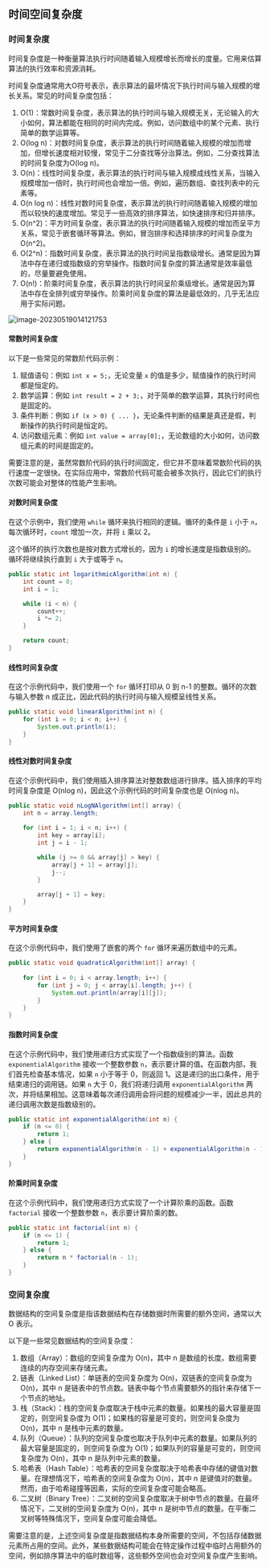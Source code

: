 ## 时间空间复杂度

### 时间复杂度

时间复杂度是一种衡量算法执行时间随着输入规模增长而增长的度量。它用来估算算法的执行效率和资源消耗。

时间复杂度通常用大O符号表示，表示算法的最坏情况下执行时间与输入规模的增长关系。常见的时间复杂度包括：

1. O(1)：常数时间复杂度，表示算法的执行时间与输入规模无关，无论输入的大小如何，算法都能在相同的时间内完成。例如，访问数组中的某个元素、执行简单的数学运算等。
2. O(log n)：对数时间复杂度，表示算法的执行时间随着输入规模的增加而增加，但增长速度相对较慢，常见于二分查找等分治算法。例如，二分查找算法的时间复杂度为O(log n)。
3. O(n)：线性时间复杂度，表示算法的执行时间与输入规模成线性关系，当输入规模增加一倍时，执行时间也会增加一倍。例如，遍历数组、查找列表中的元素等。
4. O(n log n)：线性对数时间复杂度，表示算法的执行时间随着输入规模的增加而以较快的速度增加。常见于一些高效的排序算法，如快速排序和归并排序。
5. O(n^2)：平方时间复杂度，表示算法的执行时间随着输入规模的增加而呈平方关系，常见于嵌套循环等算法。例如，冒泡排序和选择排序的时间复杂度为O(n^2)。
6. O(2^n)：指数时间复杂度，表示算法的执行时间呈指数级增长。通常是因为算法中存在递归或指数级的穷举操作。指数时间复杂度的算法通常是效率最低的，尽量要避免使用。
7. O(n!)：阶乘时间复杂度，表示算法的执行时间呈阶乘级增长。通常是因为算法中存在全排列或穷举操作。阶乘时间复杂度的算法是最低效的，几乎无法应用于实际问题。

![image-20230519014121753](C:/Users/满目温柔/AppData/Roaming/Typora/typora-user-images/image-20230519014121753.png)

#### 常数时间复杂度

以下是一些常见的常数阶代码示例：

1. 赋值语句：例如 `int x = 5;`，无论变量 `x` 的值是多少，赋值操作的执行时间都是恒定的。
2. 数学运算：例如 `int result = 2 + 3;`，对于简单的数学运算，其执行时间也是固定的。
3. 条件判断：例如 `if (x > 0) { ... }`，无论条件判断的结果是真还是假，判断操作的执行时间是恒定的。
4. 访问数组元素：例如 `int value = array[0];`，无论数组的大小如何，访问数组元素的时间是固定的。

需要注意的是，虽然常数阶代码的执行时间固定，但它并不意味着常数阶代码的执行速度一定很快。在实际应用中，常数阶代码可能会被多次执行，因此它们的执行次数可能会对整体的性能产生影响。



#### 对数时间复杂度

在这个示例中，我们使用 `while` 循环来执行相同的逻辑。循环的条件是 `i` 小于 `n`，每次循环时，`count` 增加一次，并将 `i` 乘以 2。

这个循环的执行次数也是按对数方式增长的，因为 `i` 的增长速度是指数级别的。循环将继续执行直到 `i` 大于或等于 `n`。

```Java
public static int logarithmicAlgorithm(int n) {
    int count = 0;
    int i = 1;

    while (i < n) {
        count++;
        i *= 2;
    }

    return count;
}
```



#### 线性时间复杂度

在这个示例代码中，我们使用一个 `for` 循环打印从 0 到 n-1 的整数。循环的次数与输入参数 n 成正比，因此代码的执行时间与输入规模呈线性关系。

```Java
public static void linearAlgorithm(int n) {
    for (int i = 0; i < n; i++) {
        System.out.println(i);
    }
}
```



#### 线性对数时间复杂度

在这个示例代码中，我们使用插入排序算法对整数数组进行排序。插入排序的平均时间复杂度是 O(nlog n)，因此这个示例代码的时间复杂度也是 O(nlog n)。

```java
public static void nLogNAlgorithm(int[] array) {
    int n = array.length;
    
    for (int i = 1; i < n; i++) {
        int key = array[i];
        int j = i - 1;

        while (j >= 0 && array[j] > key) {
            array[j + 1] = array[j];
            j--;
        }

        array[j + 1] = key;
    }
}
```



#### 平方时间复杂度

在这个示例代码中，我们使用了嵌套的两个 `for` 循环来遍历数组中的元素。

```java 
public static void quadraticAlgorithm(int[] array) {
    
    for (int i = 0; i < array.length; i++) {
        for (int j = 0; j < array[i].length; j++) {
            System.out.println(array[i][j]);
        }
    }
}
```



#### 指数时间复杂度

在这个示例代码中，我们使用递归方式实现了一个指数级别的算法。函数 `exponentialAlgorithm` 接收一个整数参数 `n`，表示要计算的值。在函数内部，我们首先检查基本情况，如果 `n` 小于等于 0，则返回 1。这是递归的出口条件，用于结束递归的调用链。如果 `n` 大于 0，我们将递归调用 `exponentialAlgorithm` 两次，并将结果相加。这意味着每次递归调用会将问题的规模减少一半，因此总共的递归调用次数是指数级别的。

```java
public static int exponentialAlgorithm(int n) {
    if (n <= 0) {
        return 1;
    } else {
        return exponentialAlgorithm(n - 1) + exponentialAlgorithm(n - 1);
    }
}
```



#### 阶乘时间复杂度

在这个示例代码中，我们使用递归方式实现了一个计算阶乘的函数。函数 `factorial` 接收一个整数参数 `n`，表示要计算阶乘的数。

```java
public static int factorial(int n) {
    if (n <= 1) {
        return 1;
    } else {
        return n * factorial(n - 1);
    }
}
```



### 空间复杂度

数据结构的空间复杂度是指该数据结构在存储数据时所需要的额外空间，通常以大 O 表示。

以下是一些常见数据结构的空间复杂度：

1. 数组（Array）：数组的空间复杂度为 O(n)，其中 n 是数组的长度。数组需要连续的内存空间来存储元素。
2. 链表（Linked List）：单链表的空间复杂度为 O(n)，双链表的空间复杂度为 O(n)，其中 n 是链表中的节点数。链表中每个节点需要额外的指针来存储下一个节点的地址。
3. 栈（Stack）：栈的空间复杂度取决于栈中元素的数量。如果栈的最大容量是固定的，则空间复杂度为 O(1)；如果栈的容量是可变的，则空间复杂度为 O(n)，其中 n 是栈中元素的数量。
4. 队列（Queue）：队列的空间复杂度也取决于队列中元素的数量。如果队列的最大容量是固定的，则空间复杂度为 O(1)；如果队列的容量是可变的，则空间复杂度为 O(n)，其中 n 是队列中元素的数量。
5. 哈希表（Hash Table）：哈希表的空间复杂度取决于哈希表中存储的键值对数量。在理想情况下，哈希表的空间复杂度为 O(n)，其中 n 是键值对的数量。然而，由于哈希碰撞等因素，实际的空间复杂度可能会略高。
6. 二叉树（Binary Tree）：二叉树的空间复杂度取决于树中节点的数量。在最坏情况下，二叉树的空间复杂度为 O(n)，其中 n 是树中节点的数量。在平衡二叉树等特殊情况下，空间复杂度可能会降低。

需要注意的是，上述空间复杂度是指数据结构本身所需要的空间，不包括存储数据元素所占用的空间。此外，某些数据结构可能会在特定操作过程中临时占用额外的空间，例如排序算法中的临时数组等，这些额外空间也会对空间复杂度产生影响。
